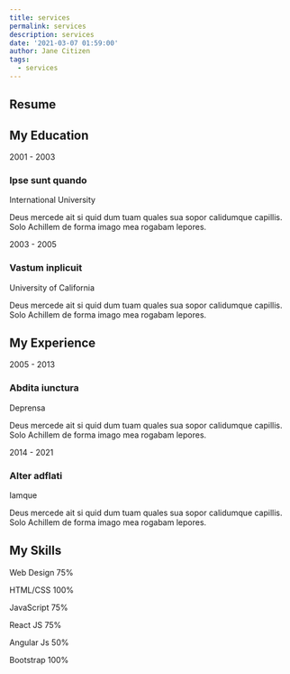 ```yaml
---
title: services
permalink: services
description: services
date: '2021-03-07 01:59:00'
author: Jane Citizen
tags: 
  - services
---
```


<section id="resume" class="section">
  <div class="container px-lg-5"> 
    <div class="position-relative d-flex text-center mb-5">
      <h2 class="fs-1 w-100 mb-0 pb-3 heading-separator-line border-bottom border-3 border-primary">Resume</h2>
    </div>				
    <div class="row gx-5"> 
    <div class="col-md-6">
      <h2 class="mb-4">My Education</h2>
      <div class="bg-white border shadow rounded p-4 mb-4">
        <p class="badge bg-primary">2001 - 2003</p>
        <h3>Ipse sunt quando</h3>
        <p class="text-danger">International University</p>
        <p class="mb-0">Deus mercede ait si quid dum tuam quales sua sopor calidumque capillis. Solo Achillem de forma imago mea rogabam lepores.</p>
      </div>
      <div class="bg-white border shadow rounded p-4 mb-4">
        <p class="badge bg-primary">2003 - 2005</p>
        <h3>Vastum inplicuit</h3>
        <p class="text-danger">University of California</p>
        <p class="mb-0">Deus mercede ait si quid dum tuam quales sua sopor calidumque capillis. Solo Achillem de forma imago mea rogabam lepores.</p>
      </div>
    </div>
    <div class="col-md-6">
      <h2 class="mb-4">My Experience</h2>
      <div class="bg-white border shadow rounded p-4 mb-4">
        <p class="badge bg-primary">2005 - 2013</p>
        <h3>Abdita iunctura</h3>
        <p class="text-danger">Deprensa</p>
        <p class="mb-0">Deus mercede ait si quid dum tuam quales sua sopor calidumque capillis. Solo Achillem de forma imago mea rogabam lepores.</p>
      </div>
      <div class="bg-white border shadow rounded p-4 mb-4">
        <p class="badge bg-primary">2014 - 2021</p>
        <h3>Alter adflati</h3>
        <p class="text-danger">Iamque</p>
        <p class="mb-0">Deus mercede ait si quid dum tuam quales sua sopor calidumque capillis. Solo Achillem de forma imago mea rogabam lepores.</p>
      </div>
    </div>
    </div>
    <h2 class="mt-4 mb-4">My Skills</h2>
    <div class="row gx-5">
      <div class="col-md-6">
        <p class="text-dark text-start mb-2">Web Design <span class="float-end">75%</span></p>
        <div class="progress mb-4">
          <div class="progress-bar w-75" role="progressbar" aria-valuenow="75" aria-valuemin="0" aria-valuemax="100"></div>
        </div>
        <p class="text-dark text-start mb-2">HTML/CSS <span class="float-end">100%</span></p>
        <div class="progress mb-4">
          <div class="progress-bar w-100" role="progressbar" aria-valuenow="100" aria-valuemin="0" aria-valuemax="100"></div>
        </div>
        <p class="text-dark text-start mb-2">JavaScript <span class="float-end">75%</span></p>
        <div class="progress mb-4">
          <div class="progress-bar w-75" role="progressbar" aria-valuenow="75" aria-valuemin="0" aria-valuemax="100"></div>
        </div>
      </div>
      <div class="col-md-6">
        <p class="text-dark text-start mb-2">React JS <span class="float-end">75%</span></p>
        <div class="progress mb-4">
          <div class="progress-bar w-75" role="progressbar" aria-valuenow="75" aria-valuemin="0" aria-valuemax="100"></div>
        </div>
        <p class="text-dark text-start mb-2">Angular Js <span class="float-end">50%</span></p>
        <div class="progress mb-4">
          <div class="progress-bar w-50" role="progressbar" aria-valuenow="50" aria-valuemin="0" aria-valuemax="100"></div>
        </div>
        <p class="text-dark text-start mb-2">Bootstrap <span class="float-end">100%</span></p>
        <div class="progress mb-4">
          <div class="progress-bar w-100" role="progressbar" aria-valuenow="100" aria-valuemin="0" aria-valuemax="100"></div>
        </div>
      </div>
    </div>
  </div>
</section>